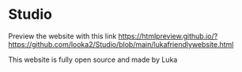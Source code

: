 # Studio
Preview the website with this link
https://htmlpreview.github.io/?https://github.com/looka2/Studio/blob/main/lukafriendlywebsite.html

This website is fully open source and made by Luka
